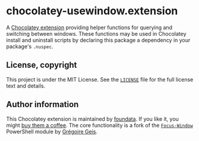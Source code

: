 # chocolatey-usewindow.extension

A [Chocolatey extension](https://docs.chocolatey.org/en-us/features/extensions) providing helper functions for querying and switching between windows. These functions may be used in Chocolatey install and uninstall scripts by declaring this package a dependency in your package's `.nuspec`.


## License, copyright

This project is under the MIT License. See the [`LICENSE`](./LICENSE) file for the full license text and details.


## Author information

This Chocolatey extension is maintained by [foundata](https://foundata.com/). If you like it, you might [buy them a coffee](https://buy-me-a.coffee/chocolatey-usewindow.extension/). The core functionality is a fork of the [`Focus-Window`](https://github.com/71/Focus-Window/) PowerShell module by [Grégoire Geis](https://gregoirege.is/).
